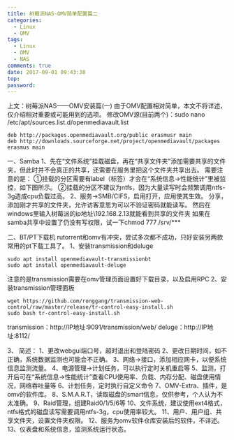 ```yaml
---
title: 树莓派NAS-OMV简单配置篇二
categories:
  - Linux
  - OMV
tags:
  - Linux
  - OMV
  - NAS
comments: true
date: 2017-09-01 09:43:38
top:
password:
---
```

上文：树莓派NAS——OMV安装篇(一)
由于OMV配置相对简单，本文不将详述，仅介绍相对重要或可能用到的选项。
修改OMV源(目前两个)：sudo nano /etc/apt/sources.list.d/openmediavault.list

<!-- more -->
```
deb http://packages.openmediavault.org/public erasmusr main
deb http://downloads.sourceforge.net/project/openmediavault/packages erasmus main
```
一、Samba
1、先在“文件系统”挂载磁盘，再在“共享文件夹”添加需要共享的文件夹，但此时并不会真正的共享，还需要在服务里把这个文件夹共享出去。
需要注意的是：
①挂载的分区需要有label（标签）才会在“系统信息→性能统计”里被监控，如下图所示。
②挂载的分区不建议为ntfs，因为大量读写时会频繁调用ntfs-3g造成cpu负载过高。
2、服务→SMB/CIFS，启用打开，应用使其生效。
分享，添加刚才共享的文件夹，允许访客意思为可以不验证密码就能读写。
然后在windows里输入树莓派的ip地址\\192.168.2.13就能看到共享的文件夹
如果在samba共享中设置了仍没有写权限，试一下chmod 777 /srv/***

二、BT/PT下载机
rutorrent和omv有冲突，尝试多次都不成功，只好安装另两款常用的pt下载工具了。
1、安装transmission和deluge
```
sudo apt install openmediavault-transmissionbt
sudo apt install openmediavault-deluge
```
注意的是transmission需要在omv管理页面设置好下载目录，以及启用RPC
2、安装transmission管理面板
```
wget https://github.com/ronggang/transmission-web-control/raw/master/release/tr-control-easy-install.sh
sudo bash tr-control-easy-install.sh
```
transmission：http://IP地址:9091/transmission/web/
deluge：http://IP地址:8112/

3、
简述：
1、更改webgui端口号，超时退出和登陆密码
2、更改日期时间，如不正确，系统数据监测也可能会不正确。
3、网络→接口，添加相应网卡，以便系统信息监测流量。
4、电源管理→计划任务，可以执行定时关机重启等
5、监测，打开后可在“系统信息→性能统计”查看CPU使用率、负载、内存分配、磁盘使用情况，网络吞吐量等
6、计划任务，定时执行自定义命令
7、OMV-Extra、插件，是omv的软件库。
8、S.M.A.R.T，读取磁盘的smart信息，仅供参考，个人认为不太准确。
9、Raid管理，组建Raid0/1/5/6等
10、文件系统，建议使用ext4格式，ntfs格式的磁盘读写需要调用ntfs-3g，cpu使用率较大。
11、用户、用户组、共享文件夹，设置文件夹权限。
12、服务为omv软件仓库安装后的软件，不详述。
13、仪表盘和系统信息，监测系统运行状态。
